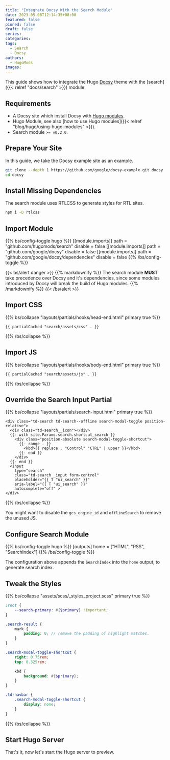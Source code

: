 ```yaml
---
title: "Integrate Docsy With the Search Module"
date: 2023-05-06T12:14:35+08:00
featured: false
pinned: false
draft: false
series:
categories:
tags:
  - Search
  - Docsy
authors:
  - HugoMods
images:
---
```


This guide shows how to integrate the Hugo [Docsy](https://www.docsy.dev/) theme with the [search]({{< relref "docs/search" >}}) module.

<!--more-->

## Requirements

- A Docsy site which install Docsy with [Hugo modules](https://www.docsy.dev/docs/get-started/docsy-as-module/).
- Hugo Module, see also [how to use Hugo modules]({{< relref "blog/hugo/using-hugo-modules" >}}).
- Search module `>= v0.2.0`.

## Prepare Your Site

In this guide, we take the Docsy example site as an example.

```sh
git clone --depth 1 https://github.com/google/docsy-example.git docsy
cd docsy
```

## Install Missing Dependencies

The search module uses RTLCSS to generate styles for RTL sites.

```sh
npm i -D rtlcss
```

## Import Module

{{% bs/config-toggle hugo %}}
[[module.imports]]
  path = "github.com/hugomods/search"
  disable = false
[[module.imports]]
  path = "github.com/google/docsy"
  disable = false
[[module.imports]]
  path = "github.com/google/docsy/dependencies"
  disable = false
{{% /bs/config-toggle %}}

{{< bs/alert danger >}}
{{% markdownify %}}
The search module **MUST** take precedence over Docsy and it's dependencies, since some modules introduced by Docsy will break the build of Hugo modules.
{{% /markdownify %}}
{{< /bs/alert >}}

## Import CSS

{{% bs/collapse "layouts/partials/hooks/head-end.html" primary true %}}
```go-html-template
{{ partialCached "search/assets/css" . }}
```
{{% /bs/collapse %}}

## Import JS

{{% bs/collapse "layouts/partials/hooks/body-end.html" primary true %}}
```go-html-template
{{ partialCached "search/assets/js" . }}
```
{{% /bs/collapse %}}

## Override the Search Input Partial

{{% bs/collapse "layouts/partials/search-input.html" primary true %}}
```go-html-template
<div class="td-search td-search--offline search-modal-toggle position-relative">
  <div class="td-search__icon"></div>
  {{- with site.Params.search.shortcut_search }}
    <div class="position-absolute search-modal-toggle-shortcut">
      {{- range . }}
        <kbd>{{ replace . "Control" "CTRL" | upper }}</kbd>
      {{- end }}
    </div>
  {{- end }}
  <input
    type="search"
    class="td-search__input form-control"
    placeholder="{{ T "ui_search" }}"
    aria-label="{{ T "ui_search" }}"
    autocomplete="off" >
</div>
```
{{% /bs/collapse %}}

You might want to disable the `gcs_engine_id` and `offlineSearch` to remove the unused JS.

## Configure Search Module

{{% bs/config-toggle hugo %}}
[outputs]
home = ["HTML", "RSS", "SearchIndex"]
{{% /bs/config-toggle %}}

The configuration above appends the `SearchIndex` into the `home` output, to generate search index.

## Tweak the Styles

{{% bs/collapse "assets/scss/_styles_project.scss" primary true %}}
```scss
:root {
    --search-primary: #{$primary} !important;
}

.search-result {
    mark {
        padding: 0; // remove the padding of highlight matches.
    }
}

.search-modal-toggle-shortcut {
    right: 0.75rem;
    top: 0.325rem;

    kbd {
        background: #{$primary};
    }
}

.td-navbar {
    .search-modal-toggle-shortcut {
        display: none;
    }
}
```
{{% /bs/collapse %}}

## Start Hugo Server

That's it, now let's start the Hugo server to preview.
